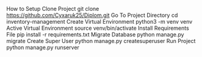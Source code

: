 How to Setup
Clone Project
git clone https://github.com/Cyxaruk25/Diplom.git
Go To Project Directory
cd inventory-management
Create Virtual Environment
python3 -m venv venv
Active Virtual Environment
source venv/bin/activate
Install Requirements File
pip install -r requirements.txt
Migrate Database
python manage.py migrate
Create Super User
python manage.py createsuperuser
Run Project
python manage.py runserver
